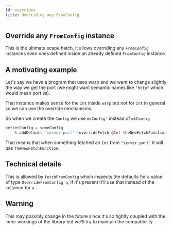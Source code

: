 ```yaml
---
id: overrides
title: Overriding any FromConfig
---
```


## Override any `FromConfig` instance

This is the ultimate scape hatch, it allows overriding any `FromConfig` instances
even ones defined inside an already defined `FromConfig` instance.

## A motivating example

Let's say we have a program that uses warp and we want to change slightly the
way we get the port (we might want semantic names like `"http"` which would
mean port `80`).

That instance makes sense for the `Int` inside `warp` but not for `Int` in
general so we can use the override mechanisms.

So when we create the `Config` we use `mkConfig'` instead of `mkConfig`

```haskell
betterConfig = someConfig 
    & addDefault "server.port" (overrideFetch @Int theNewFetchFunction)
```

That means that when something fetched an `Int` from `"server.port"` it will use
`theNewFetchFunction`.

## Technical details

This is allowed by `fetchFromConfig` which inspects the defaults for a value of
type `OverrideFromConfig a`, if it's present it'll use that instead of the
instance for `a`.

## Warning

This may possibly change in the future since it's so tightly coupled with the
inner workings of the library but we'll try to maintain the compatibility.